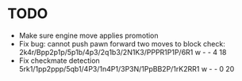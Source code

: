 # TODO
- Make sure engine move applies promotion
- Fix bug: cannot push pawn forward two moves to block check: 2k4r/Bpp2p1p/5p1b/4p3/2q1b3/2N1K3/PPPR1P1P/6R1 w - - 4 18
- Fix checkmate detection 5rk1/1pp2ppp/5qb1/4P3/1n4P1/3P3N/1PpBB2P/1rK2RR1 w - - 0 20